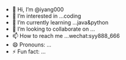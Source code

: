 - 👋 Hi, I’m @iyang000
- 👀 I’m interested in ...coding
- 🌱 I’m currently learning ...java&python
- 💞️ I’m looking to collaborate on ...
- 📫 How to reach me ...wechat:syy888_666
- 😄 Pronouns: ...
- ⚡ Fun fact: ...

<!---
iyang000/iyang000 is a ✨ special ✨ repository because its `README.md` (this file) appears on your GitHub profile.
You can click the Preview link to take a look at your changes.
--->
